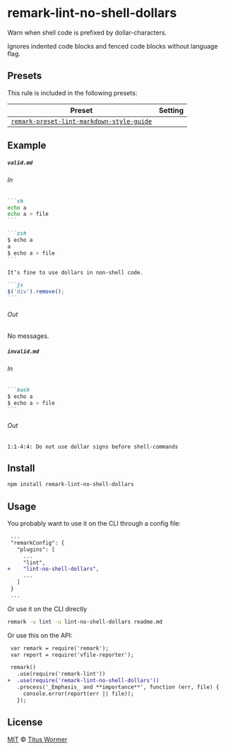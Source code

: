 <!--This file is generated-->

# remark-lint-no-shell-dollars

Warn when shell code is prefixed by dollar-characters.

Ignores indented code blocks and fenced code blocks without language flag.

## Presets

This rule is included in the following presets:

| Preset | Setting |
| ------ | ------- |
| [`remark-preset-lint-markdown-style-guide`](https://github.com/remarkjs/remark-lint/tree/master/packages/remark-preset-lint-markdown-style-guide) |  |

## Example

##### `valid.md`

###### In

````markdown
```sh
echo a
echo a > file
```

```zsh
$ echo a
a
$ echo a > file
```

It’s fine to use dollars in non-shell code.

```js
$('div').remove();
```
````

###### Out

No messages.

##### `invalid.md`

###### In

````markdown
```bash
$ echo a
$ echo a > file
```
````

###### Out

```text
1:1-4:4: Do not use dollar signs before shell-commands
```

## Install

```sh
npm install remark-lint-no-shell-dollars
```

## Usage

You probably want to use it on the CLI through a config file:

```diff
 ...
 "remarkConfig": {
   "plugins": [
     ...
     "lint",
+    "lint-no-shell-dollars",
     ...
   ]
 }
 ...
```

Or use it on the CLI directly

```sh
remark -u lint -u lint-no-shell-dollars readme.md
```

Or use this on the API:

```diff
 var remark = require('remark');
 var report = require('vfile-reporter');

 remark()
   .use(require('remark-lint'))
+  .use(require('remark-lint-no-shell-dollars'))
   .process('_Emphasis_ and **importance**', function (err, file) {
     console.error(report(err || file));
   });
```

## License

[MIT](https://github.com/remarkjs/remark-lint/blob/master/LICENSE) © [Titus Wormer](http://wooorm.com)
